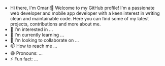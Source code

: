 - Hi there, I'm Omari!👋
  Welcome to my GitHub profile! I'm a passionate web developer and mobile app developer with a keen interest in writing clean and maintainable code. Here you can find some of my latest projects, contributions and more about me.
- 👀 I’m interested in ...
- 🌱 I’m currently learning ...
- 💞️ I’m looking to collaborate on ...
- 📫 How to reach me ...
- 😄 Pronouns: ...
- ⚡ Fun fact: ...

<!---
Kojo-Jr/Kojo-Jr is a ✨ special ✨ repository because its `README.md` (this file) appears on your GitHub profile.
You can click the Preview link to take a look at your changes.
--->

